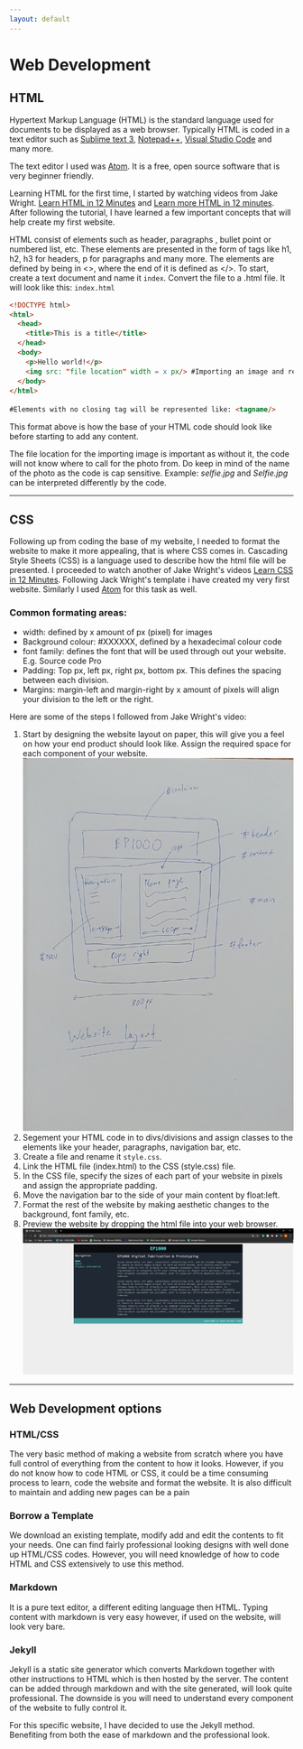 ```yaml
---
layout: default
---
```


# Web Development
## HTML
Hypertext Markup Language (HTML) is the standard language used for documents to be displayed as a web browser. Typically HTML is coded in a text editor such as [Sublime text 3](https://www.sublimetext.com/3), [Notepad++](https://notepad-plus-plus.org/downloads/), [Visual Studio Code](https://code.visualstudio.com/) and many more.

The text editor I used was [Atom](https://atom.io/). It is a free, open source software that is very beginner friendly.

Learning HTML for the first time, I started by watching videos from Jake Wright. [Learn HTML in 12 Minutes](https://www.youtube.com/watch?v=bWPMSSsVdPk) and [Learn more HTML in 12 minutes](https://www.youtube.com/watch?v=KJ13lX20FqU). After following the tutorial, I have learned a few important concepts that will help create my first website.

HTML consist of elements such as header, paragraphs , bullet point or numbered list, etc. These elements are presented in the form of tags like h1, h2, h3 for headers, p for paragraphs and many more. The elements are defined by being in <>, where the end of it is defined as </>. To start, create a text document and name it `index`. Convert the file to a .html file. It will look like this: `index.html`

```html
<!DOCTYPE html>
<html>
  <head>
    <title>This is a title</title>
  </head>
  <body>
    <p>Hello world!</p>
	<img src: "file location" width = x px/> #Importing an image and resizing it
  </body>
</html>

#Elements with no closing tag will be represented like: <tagname/>
```
This format above is how the base of your HTML code should look like before starting to add any content.

The file location for the importing image is important as without it, the code will not know where to call for the photo from. Do keep in mind of the name of the photo as the code is cap sensitive. Example: *selfie.jpg* and *Selfie.jpg* can be interpreted differently by the code.
* * *
## CSS
Following up from coding the base of my website, I needed to format the website to make it more appealing, that is where CSS comes in. Cascading Style Sheets (CSS) is a language used to describe how the html file will be presented. I proceeded to watch another of Jake Wright's videos [Learn CSS in 12 Minutes](https://www.youtube.com/watch?v=0afZj1G0BIE). Following Jack Wright's template i have created my very first website. Similarly I used [Atom](https://atom.io/) for this task as well.

### Common formating areas:
- width: defined by x amount of px (pixel) for images
- Background colour: #XXXXXX, defined by a hexadecimal colour code
- font family: defines the font that will be used through out your website. E.g. Source code Pro
- Padding: Top px, left px, right px, bottom px. This defines the spacing between each division.
- Margins: margin-left and margin-right by x amount of pixels will align your division to the left or the right.


Here are some of the steps I followed from Jake Wright's video:
1. Start by designing the website layout on paper, this will give you a feel on how your end product should look like. Assign the required space for each component of your website.
![](docs/images/weblayout.jpeg)
2. Segement your HTML code in to divs/divisions and assign classes to the elements like your header, paragraphs, navigation bar, etc.
3. Create a file and rename it `style.css`.
4. Link the HTML file (index.html) to the CSS (style.css) file.
5. In the CSS file, specify the sizes of each part of your website in pixels and assign the appropriate padding.
6. Move the navigation bar to the side of your main content by float:left.
7. Format the rest of the website by making aesthetic changes to the background, font family, etc.
8. Preview the website by dropping the html file into your web browser.
![](docs/images/webpreview.JPG)
* * *
## Web Development options
### HTML/CSS
The very basic method of making a website from scratch where you have full control of everything from the content to how it looks. However, if you do not know how to code HTML or CSS, it could be a time consuming process to learn, code the website and format the website. It is also difficult to maintain and adding new pages can be a pain

### Borrow a Template
We download an existing template, modify add and edit the contents to fit your needs. One can find fairly professional looking designs with well done up HTML/CSS codes. However, you will need knowledge of how to code HTML and CSS extensively to use this method.

### Markdown
It is a pure text editor, a different editing language then HTML. Typing content with markdown is very easy however, if used on the website, will look very bare.

### Jekyll
Jekyll is a static site generator which converts Markdown together with other instructions to HTML which is then hosted by the server. The content can be added through markdown and with the site generated, will look quite professional. The downside is you will need to understand every component of the website to fully control it.

For this specific website, I have decided to use the Jekyll method. Benefiting from both the ease of markdown and the professional look.
